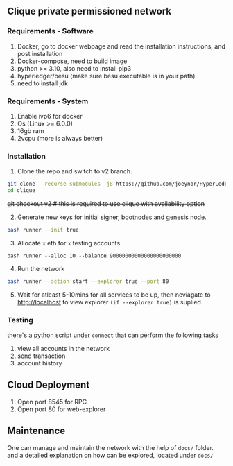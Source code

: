 
## Clique private permissioned network

### Requirements - Software
1. Docker, go to docker webpage and read the installation instructions, and post installation
2. Docker-compose, need to build image
3. python >= 3.10, also need to install pip3
4. hyperledger/besu (make sure besu executable is in your path)
5. need to install jdk

### Requirements - System
1. Enable ivp6 for docker
2. Os (Linux >= 6.0.0)
3. 16gb ram
4. 2vcpu (more is always better)

### Installation

1. Clone the repo and switch to v2 branch.

```bash
git clone --recurse-submodules -j8 https://github.com/joeynor/HyperLedgerBesuClique clique
cd clique
```
~~git checkout v2 # this is required to use clique with availability option~~

2. Generate new keys for initial signer, bootnodes and genesis node.

```bash
bash runner --init true
```

3. Allocate  `x` eth for `x` testing accounts.
```
bash runner --alloc 10 --balance 90000000000000000000000
```
4. Run the network

```bash
bash runner --action start --explorer true --port 80
```

5. Wait for atleast 5-10mins for all services to be up, then neviagate to <http://localhost> to view explorer `(if --explorer true)` is suplied. 


### Testing
there's a python script under `connect` that can perform the following tasks

1. view all accounts in the network
2. send transaction
3. account history



## Cloud Deployment

1. Open port 8545 for RPC
2. Open port 80 for web-explorer


## Maintenance

One can manage and maintain the network with the help of `docs/` folder. and a detailed explanation on how can be explored, located under `docs/`
